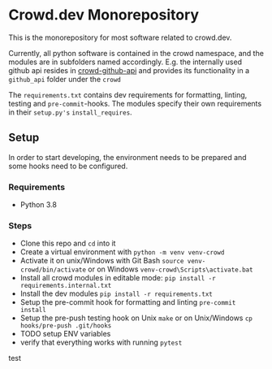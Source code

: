 # Crowd.dev Monorepository

This is the monorepository for most software related to crowd.dev.

Currently, all python software is contained in the crowd namespace, and the modules are in subfolders named accordingly.
E.g. the internally used github api resides in [crowd-github-api](crowd-github-api) and provides its functionality in a
`github_api` folder under the `crowd`

The `requirements.txt` contains dev requirements for formatting, linting, testing and `pre-commit`-hooks.
The modules specify their own requirements in their `setup.py's` `install_requires`.

## Setup

In order to start developing, the environment needs to be prepared and some hooks need to be configured.

### Requirements

- Python 3.8

### Steps

- Clone this repo and `cd` into it
- Create a virtual environment with `python -m venv venv-crowd`
- Activate it on unix/Windows with Git Bash `source venv-crowd/bin/activate` or on Windows `venv-crowd\Scripts\activate.bat`
- Install all crowd modules in editable mode: `pip install -r requirements.internal.txt`
- Install the dev modules `pip install -r requirements.txt`
- Setup the pre-commit hook for formatting and linting `pre-commit install`
- Setup the pre-push testing hook on Unix `make` or on Unix/Windows `cp hooks/pre-push .git/hooks`
- TODO setup ENV variables
- verify that everything works with running `pytest`

test